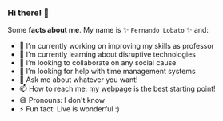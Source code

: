 ### Hi there! 👋

Some **facts about me**. My name is ✨ `Fernando Lobato` ✨ and:

- 🔭 I’m currently working on improving my skills as professor
- 🌱 I’m currently learning about disruptive technologies
- 👯 I’m looking to collaborate on any social cause
- 🤔 I’m looking for help with time management systems
- 💬 Ask me about whatever you want!
- 📫 How to reach me: [my webpage](https://fernandolobato.com) is the best starting point!
- 😄 Pronouns: I don't know
- ⚡ Fun fact: Live is wonderful :)
